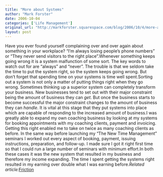 ```yaml
---
title: "More about Systems"
author: "Mark Forster"
date: 2006-10-04
categories: ['Life Management']
original_url: "http://markforster.squarespace.com/blog/2006/10/4/more-about-systems.html"
layout: post
---
```


Have you ever found yourself complaining over and over again about something in your workplace? “I’m always losing people’s phone numbers” or “They never send visitors to the right place”.Whenever something keeps going wrong it is a system malfunction of some sort. The key words to watch out for are “always” and “never”. The trouble is that we seldom take the time to put the system right, so the system keeps going wrong. But don’t forget that spending time on your systems is time well spent.Sorting out a system is not only a matter of putting things right when they go wrong. Sometimes thinking up a superior system can completely transform your business. New businesses tend to set out with their major constraint being the amount of business they can *get*. But once the business starts to become successful the major constraint changes to the amount of business they can *handle*. It is vital at this stage that they put systems into place which are capable of responding to the increased amount of business.I was greatly able to expand my own coaching business by looking at my systems for booking appointments with my coaching clients, payment and invoicing. Getting this right enabled me to take on twice as many coaching clients as before. In the same way before launching my “The New Time Management” seminars I worked out every aspect of booking, payment, issuing instructions, preparation, and follow-up. I made sure I got it right first time so that I could run a large number of seminars with minimum effort.In both these cases it was the new system that resulted in my business and therefore my income expanding. The time I spent getting the systems right resulted in my earning over double what I was earning before.*Related article:*[Friction](/blog/2008/2/28/friction.html)
